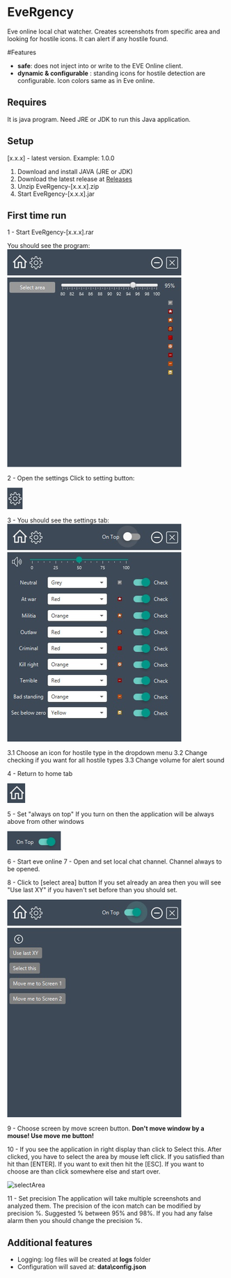 # EveRgency

Eve online local chat watcher. Creates screenshots from specific area and looking for hostile icons. It can alert if any hostile found.

#Features
* **safe**: does not inject into or write to the EVE Online client. 
* **dynamic & configurable** : standing icons for hostile detection are configurable. Icon colors same as in Eve online. 

## Requires
It is java program. Need JRE or JDK to run this Java application.

## Setup
[x.x.x] - latest version. Example: 1.0.0

1. Download and install JAVA (JRE or JDK)
2. Download the latest release at [Releases](https://github.com/rajmand/EveRgency/releases/)
3. Unzip EveRgency-[x.x.x].zip
4. Start EveRgency-[x.x.x].jar

## First time run
1 - Start EveRgency-[x.x.x].rar

You should see the program:
![1](Guide/ScreenShot/1.jpg)

2 - Open the settings
Click to setting button:

![settingsButton](Guide/ScreenShot/settingsButton.jpg)

3 - You should see the settings tab:
![2](Guide/ScreenShot/2.jpg)

3.1 Choose an icon for hostile type in the dropdown menu
3.2 Change checking if you want for all hostile types
3.3 Change volume for alert sound

4 - Return to home tab

![homeButton](Guide/ScreenShot/homeButton.jpg)

5 - Set "always on top"
If you turn on then the application will be always above from other windows

![alwaysOnTop](Guide/ScreenShot/alwaysOnTop.jpg)


 6 - Start eve online
 7 - Open and set local chat channel. Channel always to be opened.
 
 8 - Click to [select area] button
 If you set already an area then you will see "Use last XY" if you haven't set before than you should set.
 
  ![3](Guide/ScreenShot/3.jpg)
 
 9 - Choose screen by move screen button. **Don't move window by a mouse! Use move me button!**
 
 10 - If you see the application in right display than click to Select this.
 After clicked, you have to select the area by mouse left click. If you satisfied than hit than [ENTER]. If you want to exit then hit the [ESC].
 If you want to choose are than click somewhere else and start over.
 
 ![selectArea](Guide/ScreenShot/selectArea.gif)
 
 
 11 - Set precision
 The application will take multiple screenshots and analyzed them. The precision of the icon match can be modified by precision %.
 Suggested % between 95% and 98%. If you had any false alarm then you should change the precision %.  
 
 ## Additional features
 
 * Logging: log files will be created at **logs** folder
 * Configuration will saved at: **data\config.json**
 
 







